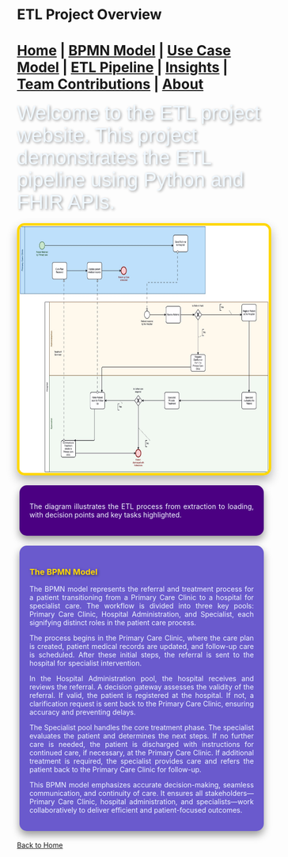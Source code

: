 # ETL Project Overview




[Home](index.md) | [BPMN Model](bpmn.md) | [Use Case Model](use_case.md) | [ETL Pipeline](etl_pipeline.md) | [Insights](insights.md) | [Team Contributions](team.md) | [About](about.md)
=======

<span style="font-family: 'Comic Sans MS', cursive, sans-serif; font-size: 2.5rem; color: #F0F8FF; text-shadow: 2px 2px 5px rgba(0, 0, 0, 0.4);">
Welcome to the ETL project website. This project demonstrates the ETL pipeline using Python and FHIR APIs.
</span>

<img alt="img.png" height="500" src="img.png" width="800" style="border: 5px solid #FFD700; border-radius: 15px; box-shadow: 0 10px 20px rgba(0, 0, 0, 0.3); margin: 20px auto; display: block;">

<div style="background: #4B0082; color: #F0F8FF; border-radius: 15px; padding: 20px; margin: 20px auto; width: 90%; max-width: 1000px; box-shadow: 0 8px 16px rgba(0, 0, 0, 0.4); text-align: justify;">
<p>The diagram illustrates the ETL process from extraction to loading, with decision points and key tasks highlighted.</p>
</div>

<div style="background: #6A5ACD; color: #F0F8FF; padding: 20px; border-radius: 15px; margin: 20px auto; width: 90%; max-width: 1000px; box-shadow: 0 8px 16px rgba(0, 0, 0, 0.4); text-align: justify;">
<h3 style="color: #FFD700; text-shadow: 2px 2px 5px rgba(0, 0, 0, 0.5);">The BPMN Model</h3>
<p>The BPMN model represents the referral and treatment process for a patient transitioning from a Primary Care Clinic to a hospital for specialist care. The workflow is divided into three key pools: Primary Care Clinic, Hospital Administration, and Specialist, each signifying distinct roles in the patient care process.</p>

<p>The process begins in the Primary Care Clinic, where the care plan is created, patient medical records are updated, and follow-up care is scheduled. After these initial steps, the referral is sent to the hospital for specialist intervention.</p>

<p>In the Hospital Administration pool, the hospital receives and reviews the referral. A decision gateway assesses the validity of the referral. If valid, the patient is registered at the hospital. If not, a clarification request is sent back to the Primary Care Clinic, ensuring accuracy and preventing delays.</p>

<p>The Specialist pool handles the core treatment phase. The specialist evaluates the patient and determines the next steps. If no further care is needed, the patient is discharged with instructions for continued care, if necessary, at the Primary Care Clinic. If additional treatment is required, the specialist provides care and refers the patient back to the Primary Care Clinic for follow-up.</p>

<p>This BPMN model emphasizes accurate decision-making, seamless communication, and continuity of care. It ensures all stakeholders—Primary Care Clinic, hospital administration, and specialists—work collaboratively to deliver efficient and patient-focused outcomes.</p>
</div>

[Back to Home](index.md)

